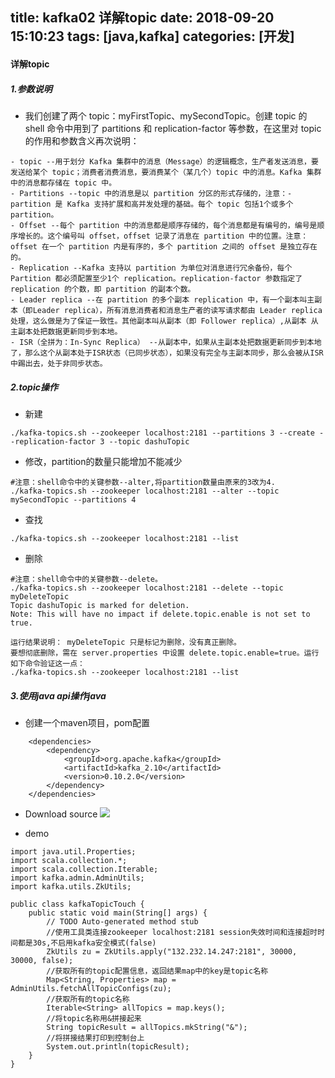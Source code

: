 title: kafka02 详解topic
date: 2018-09-20 15:10:23
tags: [java,kafka]
categories: [开发]
---

#### 详解topic

##### 1.参数说明
- 我们创建了两个 topic：myFirstTopic、mySecondTopic。创建 topic 的 shell 命令中用到了 partitions 和 replication-factor 等参数，在这里对 topic 的作用和参数含义再次说明：

<!--more-->


```
- topic --用于划分 Kafka 集群中的消息（Message）的逻辑概念，生产者发送消息，要发送给某个 topic；消费者消费消息，要消费某个（某几个）topic 中的消息。Kafka 集群中的消息都存储在 topic 中。
- Partitions --topic 中的消息是以 partition 分区的形式存储的，注意：- partition 是 Kafka 支持扩展和高并发处理的基础。每个 topic 包括1个或多个 partition。
- Offset --每个 partition 中的消息都是顺序存储的，每个消息都是有编号的，编号是顺序增长的。这个编号叫 offset，offset 记录了消息在 partition 中的位置。注意：offset 在一个 partition 内是有序的，多个 partition 之间的 offset 是独立存在的。
- Replication --Kafka 支持以 partition 为单位对消息进行冗余备份，每个 Partition 都必须配置至少1个 replication。replication-factor 参数指定了 replication 的个数，即 partition 的副本个数。
- Leader replica --在 partition 的多个副本 replication 中，有一个副本叫主副本（即Leader replica），所有消息消费者和消息生产者的读写请求都由 Leader replica 处理，这么做是为了保证一致性。其他副本叫从副本（即 Follower replica）,从副本 从 主副本处把数据更新同步到本地。
- ISR（全拼为：In-Sync Replica） --从副本中，如果从主副本处把数据更新同步到本地了，那么这个从副本处于ISR状态（已同步状态），如果没有完全与主副本同步，那么会被从ISR中踢出去，处于非同步状态。
```

##### 2.topic操作
- 新建


```
./kafka-topics.sh --zookeeper localhost:2181 --partitions 3 --create --replication-factor 3 --topic dashuTopic
```

- 修改，partition的数量只能增加不能减少


```
#注意：shell命令中的关键参数--alter,将partition数量由原来的3改为4.
./kafka-topics.sh --zookeeper localhost:2181 --alter --topic mySecondTopic --partitions 4    
```


- 查找

```
./kafka-topics.sh --zookeeper localhost:2181 --list
```

- 删除

```
#注意：shell命令中的关键参数--delete。
./kafka-topics.sh --zookeeper localhost:2181 --delete --topic myDeleteTopic  
Topic dashuTopic is marked for deletion.
Note: This will have no impact if delete.topic.enable is not set to true.

运行结果说明： myDeleteTopic 只是标记为删除，没有真正删除。
要想彻底删除，需在 server.properties 中设置 delete.topic.enable=true。运行如下命令验证这一点：
./kafka-topics.sh --zookeeper localhost:2181 --list
```

##### 3.使用java api操作java
- 创建一个maven项目，pom配置

```
    <dependencies>
        <dependency>
            <groupId>org.apache.kafka</groupId>
            <artifactId>kafka_2.10</artifactId>
            <version>0.10.2.0</version>
        </dependency>
    </dependencies>
```

- Download source
![](https://upload-images.jianshu.io/upload_images/2572206-3920305268698919.png?imageMogr2/auto-orient/strip%7CimageView2/2/w/280)

- demo

```
import java.util.Properties;
import scala.collection.*;
import scala.collection.Iterable;
import kafka.admin.AdminUtils;
import kafka.utils.ZkUtils;

public class kafkaTopicTouch {
    public static void main(String[] args) {
        // TODO Auto-generated method stub
        //使用工具类连接zookeeper localhost:2181 session失效时间和连接超时时间都是30s,不启用kafka安全模式(false)
        ZkUtils zu = ZkUtils.apply("132.232.14.247:2181", 30000, 30000, false);
        //获取所有的topic配置信息，返回结果map中的key是topic名称
        Map<String, Properties> map = AdminUtils.fetchAllTopicConfigs(zu);
        //获取所有的topic名称
        Iterable<String> allTopics = map.keys();
        //将topic名称用&拼接起来
        String topicResult = allTopics.mkString("&");
        //将拼接结果打印到控制台上
        System.out.println(topicResult);
    }
}
```


